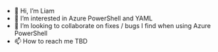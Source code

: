 - 👋 Hi, I’m Liam
- 👀 I’m interested in Azure PowerShell and YAML
- 💞️ I’m looking to collaborate on fixes / bugs I find when using Azure PowerShell
- 📫 How to reach me TBD

<!---
loweyson/loweyson is a ✨ special ✨ repository because its `README.md` (this file) appears on your GitHub profile.
You can click the Preview link to take a look at your changes.
--->
